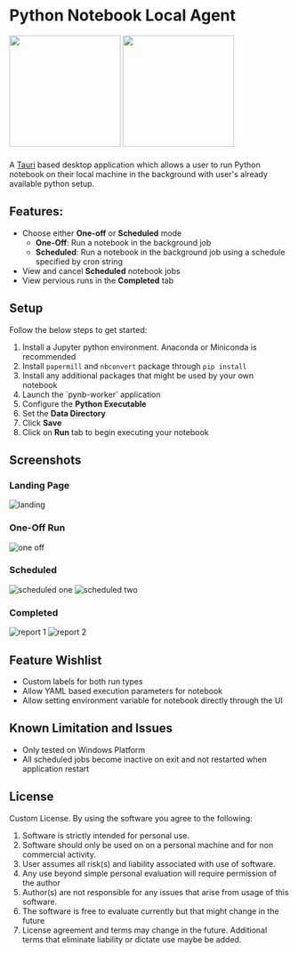 # Python Notebook Local Agent


<img src="https://tauri.app/_astro/logo_light.Br3nqH4L.svg" width=200 style="margin-bottom:10px">

<img src="https://jupyter.org/assets/logos/rectanglelogo-greytext-orangebody-greymoons.svg" width=200>

A [Tauri](https://tauri.app) based desktop application which allows a user to run Python notebook on their local machine in the background with user's already available python setup.

## Features:
- Choose either **One-off** or **Scheduled** mode
  - **One-Off**: Run a notebook in the background job
  - **Scheduled**: Run a notebook in the background job using a schedule specified by cron string
- View and cancel **Scheduled** notebook jobs
- View pervious runs in the **Completed** tab

## Setup

Follow the below steps to get started:

<ol>
    <li>Install a Jupyter python environment. Anaconda or Miniconda is recommended</li>
    <li>Install <code>papermill</code> and <code>nbconvert</code> package through <code>pip install</code></li>
    <li>Install any additional packages that might be used by your own notebook</li>
    <li>Launch the `pynb-worker` application</li>
    <li>Configure the <b>Python Executable</b></li>
    <li>Set the <b>Data Directory</b></li>
    <li>Click <b>Save</b></li>
    <li>Click on <b>Run</b> tab to begin executing your notebook </li>
</ol>

## Screenshots

### Landing Page

![landing](./screenshots/landing.png)

### One-Off Run

![one off](./screenshots/one_off.png)

### Scheduled 

![scheduled one](./screenshots/scheduled_1.png)
![scheduled two](./screenshots/scheduled_2.png)

### Completed

![report 1](./screenshots/report_1.png)
![report 2](./screenshots/report_2.png)


## Feature Wishlist

- Custom labels for both run types
- Allow YAML based execution parameters for notebook
- Allow setting environment variable for notebook directly through the UI

## Known Limitation and Issues

- Only tested on Windows Platform
- All scheduled jobs become inactive on exit and not restarted when application restart

## License

Custom License. By using the software you agree to the following:

1) Software is strictly intended for personal use.
2) Software should only be used on on a personal machine and for non commercial activity.
3) User assumes all risk(s) and liability associated with use of software.
4) Any use beyond simple personal evaluation will require permission of the author
5) Author(s) are not responsible for any issues that arise from usage of this software.
6) The software is free to evaluate currently but that might change in the future
7) License agreement and terms may change in the future. Additional terms that eliminate liability or dictate use maybe be added.